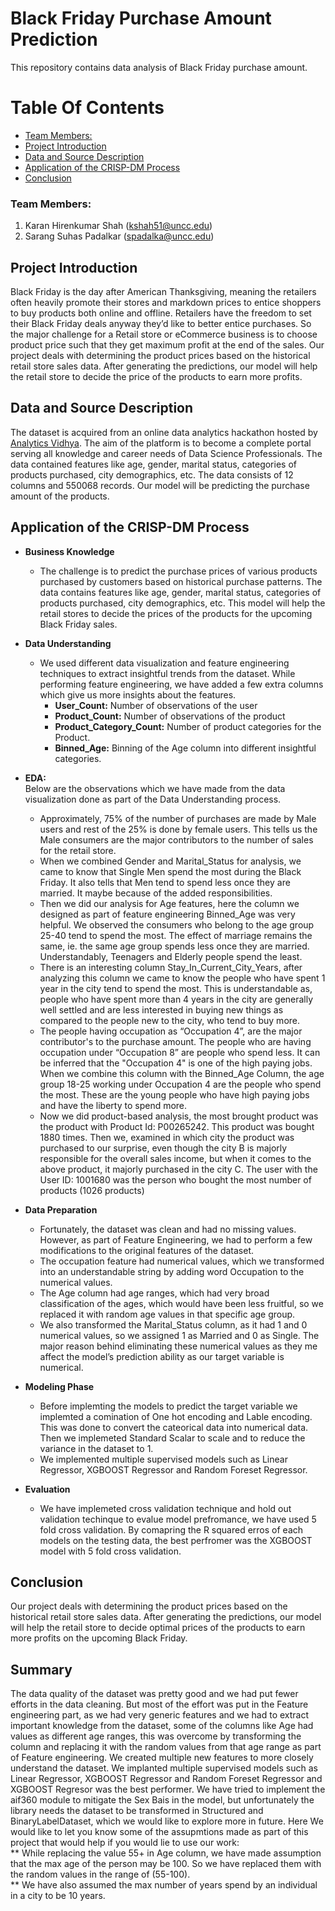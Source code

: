 # Black Friday Purchase Amount Prediction

This repository contains data analysis of Black Friday purchase amount.

# Table Of Contents
  - [Team Members:](#team-members)
  - [Project Introduction](#project-introduction)
  - [Data and Source Description](#data-and-source-description)
  - [Application of the CRISP-DM Process](#application-of-the-crisp-dm-process)
    <!-- - [Domain Knowledge](#domain-knowledge)
    - [Data Understanding and EDA](#data-understanding-and-eda)
    - [Data Preparation](#data-preparation)
    - [Machine Learning](#machine-learning)
    - [Evaluation](#evaluation)
    - [Conclusion](#conclusion) -->
  - [Conclusion](#conclusion) 

### Team Members:
  1. Karan Hirenkumar Shah (kshah51@uncc.edu)
  2. Sarang Suhas Padalkar (spadalka@uncc.edu)

## Project Introduction
Black Friday is the day after American Thanksgiving, meaning the retailers often heavily promote their stores and markdown prices to entice shoppers to buy products both online and offline. Retailers have the freedom to set their Black Friday deals anyway they’d like to better entice purchases. So the major challenge for a Retail store or eCommerce business is to choose product price such that they get maximum profit at the end of the sales. Our project deals with determining the product prices based on the historical retail store sales data. After generating the predictions, our model will help the retail store to decide the price of the products to earn more profits.

## Data and Source Description
The dataset is acquired from an online data analytics hackathon hosted by [Analytics Vidhya](https://datahack.analyticsvidhya.com/contest/black-friday/). The aim of the platform is to become a complete portal serving all knowledge and career needs of Data Science Professionals. The data contained features like age, gender, marital status, categories of products purchased, city demographics, etc. The data consists of 12 columns and 550068 records. Our model will be predicting the purchase amount of the products.

## Application of the CRISP-DM Process

* **Business Knowledge**
  * The challenge is to predict the purchase prices of various products purchased by customers based on historical purchase patterns. The data contains features like age, gender, marital status, categories of products purchased, city demographics, etc. This model will help the retail stores to decide the prices of the products for the upcoming Black Friday sales.

* **Data Understanding**  
  * We used different data visualization and feature engineering techniques to extract insightful trends from the dataset. While performing feature engineering, we have added a few extra columns which give us more insights about the features.
    * **User_Count:** Number of observations of the user 
    * **Product_Count:** Number of observations of the product
    * **Product_Category_Count:** Number of product categories for the Product.
    * **Binned_Age:** Binning of the Age column into different insightful categories.
* **EDA:**   
Below are the observations which we have made from the data visualization done as part of the Data Understanding process.
  * Approximately, 75% of the number of purchases are made by Male users and rest of the 25% is done by female users. This tells us the Male consumers are the major contributors to the number of sales for the retail store.
  * When we combined Gender and Marital_Status for analysis, we came to know that Single Men spend the most during the Black Friday. It also tells that Men tend to spend less once they are married. It maybe because of the added responsibilities.
  * Then we did our analysis for Age features, here the column we designed as part of feature engineering Binned_Age was very helpful. We observed the consumers who belong to the age group 25-40 tend to spend the most. The effect of marriage remains the same, ie. the same age group spends less once they are married. Understandably, Teenagers and Elderly people spend the least.
  * There is an interesting column Stay_In_Current_City_Years, after analyzing this column we came to know the people who have spent 1 year in the city tend to spend the most. This is understandable as, people who have spent more than 4 years in the city are generally well settled and are less interested in buying new things as compared to the people new to the city, who tend to buy more.
  * The people having occupation as “Occupation 4”, are the major contributor's to the purchase amount. The people who are having occupation under “Occupation 8” are people who spend less. It can be inferred that the "Occupation 4" is one of the high paying jobs. When we combine this column with the Binned_Age Column, the age group 18-25 working under Occupation 4 are the people who spend the most. These are the young people who have high paying jobs and have the liberty to spend more.
  * Now we did product-based analysis, the most brought product was the product with Product Id: P00265242. This product was bought 1880 times. Then we, examined in which city the product was purchased to our surprise, even though the city B is majorly responsible for the overall sales income, but when it comes to the above product, it majorly purchased in the city C. The user with the User ID: 1001680 was the person who bought the most number of products (1026 products)

* **Data Preparation**
  * Fortunately, the dataset was clean and had no missing values. However, as part of Feature Engineering, we had to perform a few modifications to the original features of the dataset. 
  * The occupation feature had numerical values, which we transformed into an understandable string by adding word Occupation to the numerical values.
  * The Age column had age ranges, which had very broad classification of the ages, which would have been less fruitful, so we replaced it with random age values in that specific age group. 
  * We also transformed the Marital_Status column, as it had 1 and 0 numerical values, so we assigned 1 as Married and 0 as Single. The major reason behind eliminating these numerical values as they me affect the model’s prediction ability as our target variable is numerical.

* **Modeling Phase**
  * Before implemting the models to predict the target variable we implemted a comination of One hot encoding and Lable encoding. This was done to convert the cateorical data into numerical data. Then we implemeted Standard Scalar to scale and to reduce the variance in the dataset to 1.
  * We implemented multiple supervised models such as Linear Regressor, XGBOOST Regressor and Random Foreset Regressor.

* **Evaluation**
  * We have implemeted cross validation technique and hold out validation techinque to evalue model prefromance, we have used 5 fold cross validation. By comapring the R squared erros of each models on the testing data, the best perfromer was the XGBOOST model with 5 fold cross validation.

## Conclusion
  Our project deals with determining the product prices based on the historical retail store sales data. After generating the predictions, our model will help the retail store to decide optimal prices of the products to earn more profits on the upcoming Black Friday.
## Summary
 The data quality of the dataset was pretty good and we had put fewer efforts in the data cleaning. But most of the effort was put in the Feature engineering part, as we had very generic features and we had to extract important knowledge from the dataset, some of the columns like Age had values as different age ranges, this was overcome by transforming the column and replacing it with the random values from that age range as part of Feature engineering. We created multiple new features to more closely understand the dataset. We implanted multiple supervised models such as Linear Regressor, XGBOOST Regressor and Random Foreset Regressor and XGBOOST Regresor was the best performer. We have tried to implement the aif360 module to mitigate the Sex Bais in the model, but unfortunately the library needs the dataset to be transformed in Structured and BinaryLabelDataset, which we would like to explore more in future.
 Here We would like to let you know some of the assupmtions made as part of this project that would help if you would lie to use our work:  
** While replacing the value 55+ in Age column, we have made assumption that the max age of the person may be 100. So we have replaced them with the random values in the range of (55-100).  
** We have also assumed the max number of years spend by an individual in a city to be 10 years.
